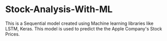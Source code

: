 # Stock-Analysis-With-ML
This is a Sequential model created using Machine learning libraries like LSTM, Keras. This model is used to predict the the Apple Company's Stock Prices. 
